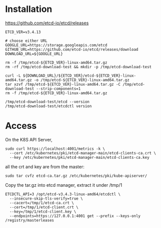 # Installation

https://github.com/etcd-io/etcd/releases

    ETCD_VER=v3.4.13

    # choose either URL
    GOOGLE_URL=https://storage.googleapis.com/etcd
    GITHUB_URL=https://github.com/etcd-io/etcd/releases/download
    DOWNLOAD_URL=${GOOGLE_URL}

    rm -f /tmp/etcd-${ETCD_VER}-linux-amd64.tar.gz
    rm -rf /tmp/etcd-download-test && mkdir -p /tmp/etcd-download-test

    curl -L ${DOWNLOAD_URL}/${ETCD_VER}/etcd-${ETCD_VER}-linux-amd64.tar.gz -o /tmp/etcd-${ETCD_VER}-linux-amd64.tar.gz
    tar xzvf /tmp/etcd-${ETCD_VER}-linux-amd64.tar.gz -C /tmp/etcd-download-test --strip-components=1
    rm -f /tmp/etcd-${ETCD_VER}-linux-amd64.tar.gz

    /tmp/etcd-download-test/etcd --version
    /tmp/etcd-download-test/etcdctl version

# Access

On the K8S API Server,

    sudo curl https://localhost:4001/metrics -k \
      --cert /etc/kubernetes/pki/etcd-manager-main/etcd-clients-ca.crt \
      --key /etc/kubernetes/pki/etcd-manager-main/etcd-clients-ca.key

all the crt and key are from the master: 

    sudo tar cvfz etcd-ca.tar.gz /etc/kubernetes/pki/kube-apiserver/

Copy the tar.gz into etcd manager, extract it under /tmp/1

    ETCDCTL_API=3 /opt/etcd-v3.4.3-linux-amd64/etcdctl \
      --insecure-skip-tls-verify=true \
      --cacert=/tmp/1/etcd-ca.crt \
      --cert=/tmp/1/etcd-client.crt \
      --key=/tmp/1/etcd-client.key \
      --endpoints=https://127.0.0.1:4001 get --prefix --keys-only /registry/masterleases

